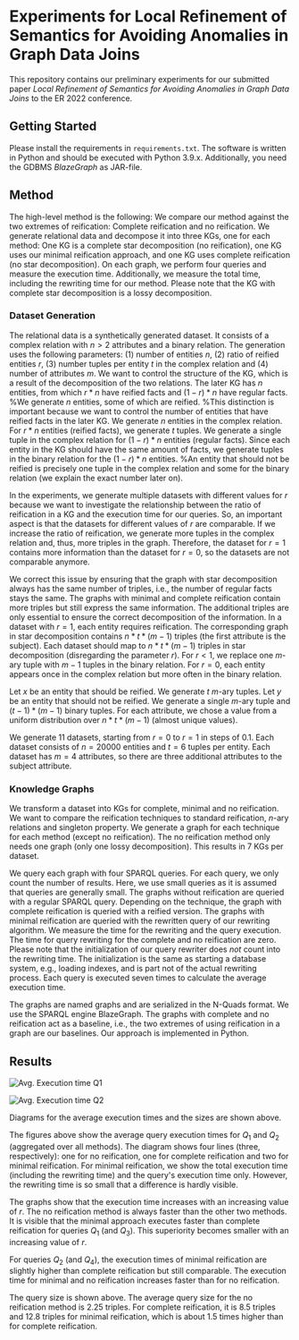 # Experiments for Local Refinement of Semantics for Avoiding Anomalies in Graph Data Joins

This repository contains our preliminary experiments for our submitted paper *Local Refinement of 
Semantics for Avoiding Anomalies in Graph Data Joins*
to the ER 2022 conference.

## Getting Started

Please install the requirements in `requirements.txt`. The software is written in Python and should be executed with Python 3.9.x.
Additionally, you need the GDBMS *BlazeGraph* as JAR-file.


## Method

The high-level method is the following:
We compare our method against the two extremes of reification: Complete reification and no reification.
We generate relational data and decompose it into three KGs, one for each method:
One KG is a complete star decomposition (no reification), one KG uses our minimal reification approach, and one KG uses complete reification (no star decomposition).
On each graph, we perform four queries and measure the execution time.
Additionally, we measure the total time, including the rewriting time for our method.
Please note that the KG with complete star decomposition is a lossy decomposition.

### Dataset Generation
The relational data is a synthetically generated dataset.
It consists of a complex relation with $n>2$ attributes and a binary relation.
The generation uses the following parameters: (1) number of entities $n$, (2) ratio of reified entities $r$, (3) number tuples per entity $t$ in the complex relation and (4) number of attributes $m$.
We want to control the structure of the KG, which is a result of the decomposition of the two relations.
The later KG has $n$ entities, from which $r*n$ have reified facts and $(1-r)*n$ have regular facts.
%We generate $n$ entities, some of which are reified.
%This distinction is important because we want to control the number of entities that have reified facts in the later KG.
We generate $n$ entities in the complex relation.
For $r*n$ entities (reified facts), we generate $t$ tuples.
We generate a single tuple in the complex relation for $(1-r)*n$ entities (regular facts).
Since each entity in the KG should have the same amount of facts, we generate tuples in the binary relation for the $(1-r)*n$ entities.
%An entity that should not be reified is precisely one tuple in the complex relation and some for the binary relation (we explain the exact number later on).

In the experiments, we generate multiple datasets with different values for $r$ because we want to investigate the relationship between the ratio of reification in a KG and the execution time for our queries.
So, an important aspect is that the datasets for different values of $r$ are comparable.
If we increase the ratio of reification, we generate more tuples in the complex relation and, thus, more triples in the graph.
Therefore, the dataset for $r=1$ contains more information than the dataset for $r=0$, so the datasets are not comparable anymore.

We correct this issue by ensuring that the graph with star decomposition always has the same number of triples, i.e., the number of regular facts stays the same.
The graphs with minimal and complete reification contain more triples but still express the same information.
The additional triples are only essential to ensure the correct decomposition of the information.
In a dataset with $r=1$, each entity requires reification.
The corresponding graph in star decomposition contains $n*t*(m-1)$ triples (the first attribute is the subject).
Each dataset should map to $n*t*(m-1)$ triples in star decomposition (disregarding the parameter $r$).
For $r<1$, we replace one $m$-ary tuple with $m-1$ tuples in the binary relation.
For $r=0$, each entity appears once in the complex relation but more often in the binary relation.

Let $x$ be an entity that should be reified.
We generate $t$ $m$-ary tuples.
Let $y$ be an entity that should not be reified.
We generate a single $m$-ary tuple and $(t-1)*(m-1)$ binary tuples.
For each attribute, we chose a value from a uniform distribution over $n*t*(m-1)$ (almost unique values).

We generate 11 datasets, starting from $r=0$ to $r=1$ in steps of $0.1$.
Each dataset consists of $n=20000$ entities and $t=6$ tuples per entity.
Each dataset has $m=4$ attributes, so there are three additional attributes to the subject attribute.

### Knowledge Graphs
We transform a dataset into KGs for complete, minimal and no reification.
We want to compare the reification techniques to standard reification, $n$-ary relations and singleton property.
We generate a graph for each technique for each method (except no reification).
The no reification method only needs one graph (only one lossy decomposition).
This results in 7 KGs per dataset.

We query each graph with four SPARQL queries.
For each query, we only count the number of results.
Here, we use small queries as it is assumed that queries are generally small.
The graphs without reification are queried with a regular SPARQL query.
Depending on the technique, the graph with complete reification is queried with a reified version.
The graphs with minimal reification are queried with the rewritten query of our rewriting algorithm.
We measure the time for the rewriting and the query execution.
The time for query rewriting for the complete and no reification are zero.
Please note that the initialization of our query rewriter does *not* count into the rewriting time.
The initialization is the same as starting a database system, e.g., loading indexes, and is part not of the actual rewriting process.
Each query is executed seven times to calculate the average execution time.

The graphs are named graphs and are serialized in the N-Quads format.
We use the SPARQL engine BlazeGraph.
The graphs with complete and no reification act as a baseline, i.e., the two extremes of using reification in a graph are our baselines.
Our approach is implemented in Python.


## Results

![Avg. Execution time Q1](./paper/time_q1.png)

![Avg. Execution time Q2](./paper/time_q2.png)

Diagrams for the average execution times and the sizes are shown above.

The figures above show the average query execution times for $Q_1$ and $Q_2$ (aggregated over all methods).
The diagram shows four lines (three, respectively): one for no reification, one for complete reification and two for minimal reification.
For minimal reification, we show the total execution time (including the rewriting time) and the query's execution time only.
However, the rewriting time is so small that a difference is hardly visible.

The graphs show that the execution time increases with an increasing value of $r$.
The no reification method is always faster than the other two methods.
It is visible that the minimal approach executes faster than complete reification for queries $Q_1$ (and $Q_3$).
This superiority becomes smaller with an increasing value of $r$.

For queries $Q_2$ (and $Q_4$), the execution times of minimal reification are slightly higher than complete reification but still comparable.
The execution time for minimal and no reification increases faster than for no reification.

The query size is shown above.
The average query size for the no reification method is 2.25 triples.
For complete reification, it is 8.5 triples and 12.8 triples for minimal reification, which is about 1.5 times higher than for complete reification.